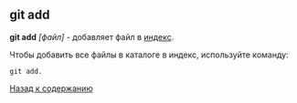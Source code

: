 ## git add

**git add** *[файл]* - добавляет файл в [индекс](/ind.md).

Чтобы добавить все файлы в каталоге в индекс, используйте команду:

```
git add.
```


[Назад к содержанию](readme.md)